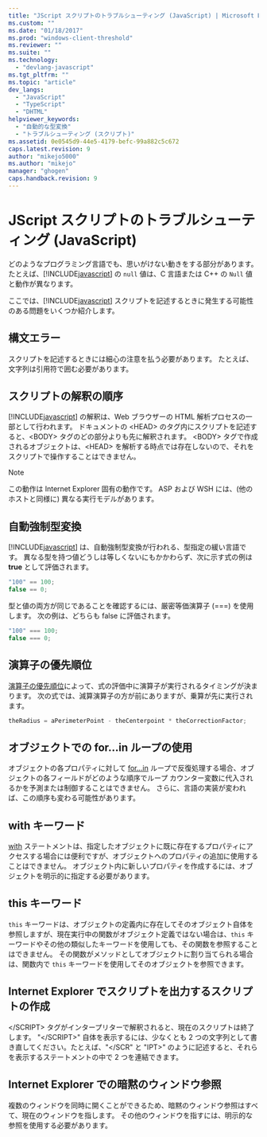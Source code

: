 ```yaml
---
title: "JScript スクリプトのトラブルシューティング (JavaScript) | Microsoft Docs"
ms.custom: ""
ms.date: "01/18/2017"
ms.prod: "windows-client-threshold"
ms.reviewer: ""
ms.suite: ""
ms.technology: 
  - "devlang-javascript"
ms.tgt_pltfrm: ""
ms.topic: "article"
dev_langs: 
  - "JavaScript"
  - "TypeScript"
  - "DHTML"
helpviewer_keywords: 
  - "自動的な型変換"
  - "トラブルシューティング (スクリプト)"
ms.assetid: 0e0545d9-44e5-4179-befc-99a882c5c672
caps.latest.revision: 9
author: "mikejo5000"
ms.author: "mikejo"
manager: "ghogen"
caps.handback.revision: 9
---
```

# JScript スクリプトのトラブルシューティング (JavaScript)
どのようなプログラミング言語でも、思いがけない動きをする部分があります。  たとえば、[!INCLUDE[javascript](../../javascript/includes/javascript-md.md)] の `null` 値は、C 言語または C\+\+ の `Null` 値と動作が異なります。  
  
 ここでは、[!INCLUDE[javascript](../../javascript/includes/javascript-md.md)] スクリプトを記述するときに発生する可能性のある問題をいくつか紹介します。  
  
## 構文エラー  
 スクリプトを記述するときには細心の注意を払う必要があります。  たとえば、文字列は引用符で囲む必要があります。  
  
## スクリプトの解釈の順序  
 [!INCLUDE[javascript](../../javascript/includes/javascript-md.md)] の解釈は、Web ブラウザーの HTML 解析プロセスの一部として行われます。  ドキュメントの \<HEAD\> のタグ内にスクリプトを記述すると、\<BODY\> タグのどの部分よりも先に解釈されます。  \<BODY\> タグで作成されるオブジェクトは、\<HEAD\> を解析する時点では存在しないので、それをスクリプトで操作することはできません。  
  
> [!NOTE]
>  この動作は Internet Explorer 固有の動作です。  ASP および WSH には、\(他のホストと同様に\) 異なる実行モデルがあります。  
  
## 自動強制型変換  
 [!INCLUDE[javascript](../../javascript/includes/javascript-md.md)] は、自動強制型変換が行われる、型指定の緩い言語です。  異なる型を持つ値どうしは等しくないにもかかわらず、次に示す式の例は **true** として評価されます。  
  
```javascript  
"100" == 100;  
false == 0;  
```  
  
 型と値の両方が同じであることを確認するには、厳密等価演算子 \(\=\=\=\) を使用します。  次の例は、どちらも false に評価されます。  
  
```javascript  
"100" === 100;  
false === 0;  
```  
  
## 演算子の優先順位  
 [演算子の優先順位](../../javascript/operator-subtractprecedence-javascript.md)によって、式の評価中に演算子が実行されるタイミングが決まります。  次の式では、減算演算子の方が前にありますが、乗算が先に実行されます。  
  
```javascript  
theRadius = aPerimeterPoint - theCenterpoint * theCorrectionFactor;  
```  
  
## オブジェクトでの for...in ループの使用  
 オブジェクトの各プロパティに対して [for…in](../../javascript/reference/for-dot-dot-dot-in-statement-javascript.md) ループで反復処理する場合、オブジェクトの各フィールドがどのような順序でループ カウンター変数に代入されるかを予測または制御することはできません。  さらに、言語の実装が変われば、この順序も変わる可能性があります。  
  
## with キーワード  
 [with](../../javascript/reference/with-statement-javascript.md) ステートメントは、指定したオブジェクトに既に存在するプロパティにアクセスする場合には便利ですが、オブジェクトへのプロパティの追加に使用することはできません。  オブジェクト内に新しいプロパティを作成するには、オブジェクトを明示的に指定する必要があります。  
  
## this キーワード  
 `this` キーワードは、オブジェクトの定義内に存在してそのオブジェクト自体を参照しますが、現在実行中の関数がオブジェクト定義ではない場合は、`this` キーワードやその他の類似したキーワードを使用しても、その関数を参照することはできません。  その関数がメソッドとしてオブジェクトに割り当てられる場合は、関数内で `this` キーワードを使用してそのオブジェクトを参照できます。  
  
## Internet Explorer でスクリプトを出力するスクリプトの作成  
 \<\/SCRIPT\> タグがインタープリターで解釈されると、現在のスクリプトは終了します。  "\<\/SCRIPT\>" 自体を表示するには、少なくとも 2 つの文字列として書き直してください。たとえば、"\<\/SCR" と "IPT\>" のように記述すると、それらを表示するステートメントの中で 2 つを連結できます。  
  
## Internet Explorer での暗黙のウィンドウ参照  
 複数のウィンドウを同時に開くことができるため、暗黙のウィンドウ参照はすべて、現在のウィンドウを指します。  その他のウィンドウを指すには、明示的な参照を使用する必要があります。